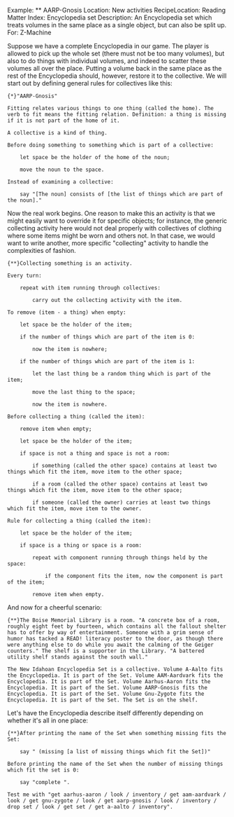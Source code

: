 Example: ** AARP-Gnosis
Location: New activities
RecipeLocation: Reading Matter
Index: Encyclopedia set
Description: An Encyclopedia set which treats volumes in the same place as a single object, but can also be split up.
For: Z-Machine

  
Suppose we have a complete Encyclopedia in our game. The player is allowed to pick up the whole set (there must not be too many volumes), but also to do things with individual volumes, and indeed to scatter these volumes all over the place. Putting a volume back in the same place as the rest of the Encyclopedia should, however, restore it to the collective. We will start out by defining general rules for collectives like this:

  

``` inform7
{*}"AARP-Gnosis"

Fitting relates various things to one thing (called the home). The verb to fit means the fitting relation. Definition: a thing is missing if it is not part of the home of it.

A collective is a kind of thing.

Before doing something to something which is part of a collective:

	let space be the holder of the home of the noun;

	move the noun to the space.

Instead of examining a collective:

	say "[The noun] consists of [the list of things which are part of the noun]."
```

  
Now the real work begins. One reason to make this an activity is that we might easily want to override it for specific objects; for instance, the generic collecting activity here would not deal properly with collectives of clothing where some items might be worn and others not. In that case, we would want to write another, more specific "collecting" activity to handle the complexities of fashion.

  

``` inform7
{**}Collecting something is an activity.

Every turn:

	repeat with item running through collectives:

		carry out the collecting activity with the item.

To remove (item - a thing) when empty:

	let space be the holder of the item;

	if the number of things which are part of the item is 0:

		now the item is nowhere;

	if the number of things which are part of the item is 1:

		let the last thing be a random thing which is part of the item;

		move the last thing to the space;

		now the item is nowhere.

Before collecting a thing (called the item):

	remove item when empty;

	let space be the holder of the item;

	if space is not a thing and space is not a room:

		if something (called the other space) contains at least two things which fit the item, move item to the other space;

		if a room (called the other space) contains at least two things which fit the item, move item to the other space;

		if someone (called the owner) carries at least two things which fit the item, move item to the owner.

Rule for collecting a thing (called the item):

	let space be the holder of the item;

	if space is a thing or space is a room:

		repeat with component running through things held by the space:

			if the component fits the item, now the component is part of the item;

		remove item when empty.
```

  
And now for a cheerful scenario:

  

``` inform7
{**}The Boise Memorial Library is a room. "A concrete box of a room, roughly eight feet by fourteen, which contains all the fallout shelter has to offer by way of entertainment. Someone with a grim sense of humor has tacked a READ! literacy poster to the door, as though there were anything else to do while you await the calming of the Geiger counters." The shelf is a supporter in the Library. "A battered utility shelf stands against the south wall."

The New Idahoan Encyclopedia Set is a collective. Volume A-Aalto fits the Encyclopedia. It is part of the Set. Volume AAM-Aardvark fits the Encyclopedia. It is part of the Set. Volume Aarhus-Aaron fits the Encyclopedia. It is part of the Set. Volume AARP-Gnosis fits the Encyclopedia. It is part of the Set. Volume Gnu-Zygote fits the Encyclopedia. It is part of the Set. The Set is on the shelf.
```

  
Let's have the Encyclopedia describe itself differently depending on whether it's all in one place:

  

``` inform7
{**}After printing the name of the Set when something missing fits the Set:

	say " (missing [a list of missing things which fit the Set])"

Before printing the name of the Set when the number of missing things which fit the set is 0:

	say "complete ".

Test me with "get aarhus-aaron / look / inventory / get aam-aardvark / look / get gnu-zygote / look / get aarp-gnosis / look / inventory / drop set / look / get set / get a-aalto / inventory".
```

